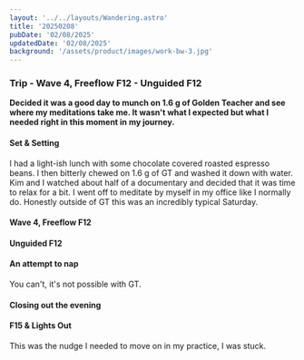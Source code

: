 ```yaml
---
layout: '../../layouts/Wandering.astro'
title: '20250208'
pubDate: '02/08/2025'
updatedDate: '02/08/2025'
background: '/assets/product/images/work-bw-3.jpg'
---
```


### Trip - Wave 4, Freeflow F12 - Unguided F12

**Decided it was a good day to munch on 1.6 g of Golden Teacher and see where my meditations take me. It wasn't what I expected but what I needed right in this moment in my journey.**

#### Set & Setting

I had a light-ish lunch with some chocolate covered roasted espresso beans. I then bitterly chewed on 1.6 g of GT and washed it down with water. Kim and I watched about half of a documentary and decided that it was time to relax for a bit. I went off to meditate by myself in my office like I normally do. Honestly outside of GT this was an incredibly typical Saturday. 

#### Wave 4, Freeflow F12

#### Unguided F12

#### An attempt to nap

You can't, it's not possible with GT. 

#### Closing out the evening

#### F15 & Lights Out

This was the nudge I needed to move on in my practice, I was stuck. 